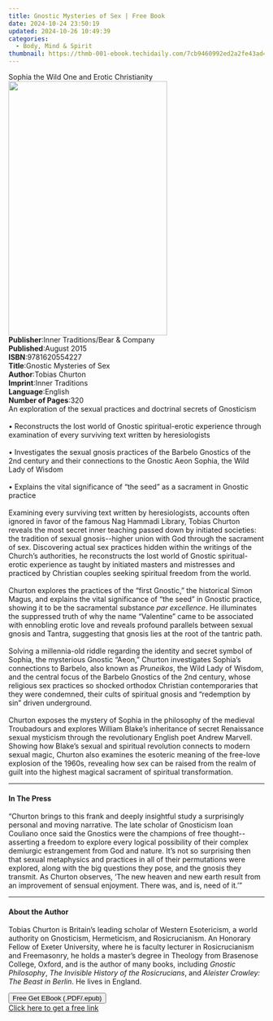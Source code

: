 ```yaml
---
title: Gnostic Mysteries of Sex | Free Book
date: 2024-10-24 23:50:19
updated: 2024-10-26 10:49:39
categories:
  - Body, Mind & Spirit
thumbnail: https://thmb-001-ebook.techidaily.com/7cb9460992ed2a2fe43ad43b696d98f95b520d37ee3654dda75756ea591fb467.jpg
---
```

<main id="book-container">
  <div class="flex flex-col">
    <div class="book-brief flex-1 py-6 px-4 sm:p-6 md:py-10 md:px-8">
      <!-- brief-->
      <div class="book-brief-main">
        Sophia the Wild One and Erotic Christianity
      </div>
    </div>
    <div
      class="book-meta-info flex-1 grid gap-4 col-start-1 col-end-3 row-start-1 sm:mb-6 sm:grid-cols-4 lg:gap-6 lg:col-start-2 lg:row-end-6 lg:row-span-6 lg:mb-0"
    >
      <div
        class="book-meta-info-left place-content-center mt-4 p-4 text-sm leading-6 col-start-2 col-span-2 dark:text-slate-400"
      >
        <img
          class="w-full h-500 object-cover rounded-lg sm:h-255 sm:col-span-2 lg:col-span-full"
          src="https://img-001-ebook.techidaily.com/1584f570f0609915abec9836c10843470ff0012769bdd2116d7e7284e626609d.jpg"
          alt=""
          width="312"
          height="500"
        />
      </div>
      <div
        class="book-meta-info-right mt-2 col-start-1 row-start-2 col-span-3 self-center"
      >
        <!-- meta data  -->
        <div class="flex flex-col px-4 md:px-8">
          <div class="flex-1">
            <strong>Publisher</strong>:<span class="px-2"
              >Inner Traditions/Bear &amp; Company</span
            >
          </div>
          <div class="flex-1">
            <strong>Published</strong>:<span class="px-2">August 2015</span>
          </div>
          <div class="flex-1">
            <strong>ISBN</strong>:<span class="px-2">9781620554227</span>
          </div>
          <div class="flex-1">
            <strong>Title</strong>:<span class="px-2"
              >Gnostic Mysteries of Sex</span
            >
          </div>
          <div class="flex-1">
            <strong>Author</strong>:<span class="px-2">Tobias Churton</span>
          </div>
          <div class="flex-1">
            <strong>Imprint</strong>:<span class="px-2">Inner Traditions</span>
          </div>
          <div class="flex-1">
            <strong>Language</strong>:<span class="px-2">English</span>
          </div>
          <div class="flex-1">
            <strong>Number of Pages</strong>:<span class="px-2">320</span>
          </div>
        </div>
      </div>
    </div>
    <div class="book-description flex-1 py-6 px-4 sm:p-6 md:py-10 md:px-8">
      <div class="book-description-main">
        <div accordion-content="" id="description">
          An exploration of the sexual practices and doctrinal secrets of
          Gnosticism<br /><br />• Reconstructs the lost world of Gnostic
          spiritual-erotic experience through examination of every surviving
          text written by heresiologists <br /><br />• Investigates the sexual
          gnosis practices of the Barbelo Gnostics of the 2nd century and their
          connections to the Gnostic Aeon Sophia, the Wild Lady of Wisdom
          <br /><br />• Explains the vital significance of “the seed” as a
          sacrament in Gnostic practice<br /><br />Examining every surviving
          text written by heresiologists, accounts often ignored in favor of the
          famous Nag Hammadi Library, Tobias Churton reveals the most secret
          inner teaching passed down by initiated societies: the tradition of
          sexual gnosis--higher union with God through the sacrament of sex.
          Discovering actual sex practices hidden within the writings of the
          Church’s authorities, he reconstructs the lost world of Gnostic
          spiritual-erotic experience as taught by initiated masters and
          mistresses and practiced by Christian couples seeking spiritual
          freedom from the world. <br /><br />Churton explores the practices of
          the “first Gnostic,” the historical Simon Magus, and explains the
          vital significance of “the seed” in Gnostic practice, showing it to be
          the sacramental substance <i>par excellence</i>. He illuminates the
          suppressed truth of why the name “Valentine” came to be associated
          with ennobling erotic love and reveals profound parallels between
          sexual gnosis and Tantra, suggesting that gnosis lies at the root of
          the tantric path. <br /><br />Solving a millennia-old riddle regarding
          the identity and secret symbol of Sophia, the mysterious Gnostic
          “Aeon,” Churton investigates Sophia’s connections to Barbelo, also
          known as <i>Pruneikos</i>, the Wild Lady of Wisdom, and the central
          focus of the Barbelo Gnostics of the 2nd century, whose religious sex
          practices so shocked orthodox Christian contemporaries that they were
          condemned, their cults of spiritual gnosis and “redemption by sin”
          driven underground.<br /><br />Churton exposes the mystery of Sophia
          in the philosophy of the medieval Troubadours and explores William
          Blake’s inheritance of secret Renaissance sexual mysticism through the
          revolutionary English poet Andrew Marvell. Showing how Blake’s sexual
          and spiritual revolution connects to modern sexual magic, Churton also
          examines the esoteric meaning of the free-love explosion of the 1960s,
          revealing how sex can be raised from the realm of guilt into the
          highest magical sacrament of spiritual transformation.
        </div>
        <div class="accordion-fader"></div>
      </div>
    </div>
    <div class="book-excerpts flex-1 py-6 px-4 sm:p-6 md:py-10 md:px-8">
      <!-- excerpts-->
      <div class="book-excerpts-main">
        <hr />
        <h4 class="placeholder placeholder-heading">
          <span>In The Press</span>
        </h4>
        <p>
          “Churton brings to this frank and deeply insightful study a
          surprisingly personal and moving narrative. The late scholar of
          Gnosticism Ioan Couliano once said the Gnostics were the champions of
          free thought--asserting a freedom to explore every logical possibility
          of their complex demiurgic estrangement from God and nature. It’s not
          so surprising then that sexual metaphysics and practices in all of
          their permutations were explored, along with the big questions they
          pose, and the gnosis they transmit. As Churton observes, ‘The new
          heaven and new earth result from an improvement of sensual enjoyment.
          There was, and is, need of it.’”
        </p>
      </div>
    </div>
    <div class="book-about-author flex-1 py-6 px-4 sm:p-6 md:py-10 md:px-8">
      <!-- about author-->
      <div class="book-main-author-main">
        <hr />
        <h4 class="placeholder placeholder-heading">
          <span>About the Author</span>
        </h4>
        <p>
          Tobias Churton is Britain’s leading scholar of Western Esotericism, a
          world authority on Gnosticism, Hermeticism, and Rosicrucianism. An
          Honorary Fellow of Exeter University, where he is faculty lecturer in
          Rosicrucianism and Freemasonry, he holds a master’s degree in Theology
          from Brasenose College, Oxford, and is the author of many books,
          including <i>Gnostic Philosophy</i>,
          <i>The Invisible History of the Rosicrucians</i>, and
          <i>Aleister Crowley: The Beast in Berlin</i>. He lives in England.
        </p>
      </div>
    </div>
    <div class="book-free-get flex-1 py-6 px-4 sm:p-6 md:py-10 md:px-8">
      <button
        id="btn-free-get"
        class="bg-blue-500 hover:bg-blue-700 text-white font-bold py-2 px-4 rounded"
      >
        Free Get EBook (.PDF/.epub)
      </button>
      <div id="countdown-display" class="px-2 text-lg mt-2"></div>
      <a
        id="free-link"
        class="hidden bg-blue-500 hover:bg-blue-700 text-white font-bold py-2 px-4 rounded"
        href="https://www.ebooks.com/en-us/book/95782121/gnostic-mysteries-of-sex/tobias-churton/"
        target="_blank"
        >Click here to get a free link</a
      >
    </div>
    <script>
      let countdownTime = 0;
      let countdownInterval = null;
      document
        .getElementById('btn-free-get')
        .addEventListener('click', startCountdown);
      function startCountdown() {
        countdownTime = new Date().getTime() + 60000 * 3;
        countdownInterval = setInterval(updateCountdown, 1000);
        document.getElementById('btn-free-get').disabled = true;
        document
          .getElementById('btn-free-get')
          .classList.add('bg-gray-500', 'cursor-not-allowed');
      }
      function updateCountdown() {
        let currentTime = new Date().getTime();
        let timeLeft = countdownTime - currentTime;
        let secondsLeft = Math.floor(timeLeft / 1000);
        document.getElementById('countdown-display').innerHTML =
          `Remaining time: ${secondsLeft} seconds.`;
        if (secondsLeft <= 0) {
          clearInterval(countdownInterval);
          document.getElementById('btn-free-get').classList.add('hidden');
          document.getElementById('free-link').classList.remove('hidden');
          document.getElementById('countdown-display').innerHTML = '';
        }
      }
    </script>
  </div>
</main>
